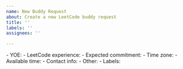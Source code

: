 ```yaml
---
name: New Buddy Request
about: Create a new LeetCode buddy request
title: ''
labels: ''
assignees: ''

---
```


<!--- INSTRUCTIONS - DO NOT EDIT HERE
Please make an effort to fill out all the information below. 
** YOE: your number of professional years in the tech industry. Enter "Student" if you are a student.
** LeetCode experience: include the number of question solved and the highest level of difficulty you are currently comfortable with (easy/medium/hard) (e.g. 150 problems solved, mostly medium)
** Expected commitment: how many hours per week you would like to study with your partner.
** Time zone: Your time zone (PST, EST, CST, Vietnam, etc.)
** Available time: Available time windows during the week (e.g. 9-10pm EST every Tue-Thur-Sat)
** Contact info: Where can others reach you at for further arrangements?
** Other: Any information you would like to share with potential buddies (your goals, activities you would like to do together, some details about your experience, etc.)
** Labels: Go to the Issues tab. Click on Labels and pick three labels that represent your professional experience, LeetCode experience, and time zone. This serves as the first layer of filters for potential buddies to match with you. The core team will add these labels to your issue as soon as possible.
START EDITING BELOW---!>
- YOE:

- LeetCode experience: 

- Expected commitment: 

- Time zone:

- Available time:

- Contact info:

- Other:

- Labels:
